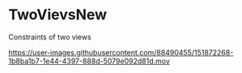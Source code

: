 # TwoVievsNew
Constraints of two views

https://user-images.githubusercontent.com/88490455/151872268-1b8ba1b7-1e44-4397-888d-5079e092d81d.mov

